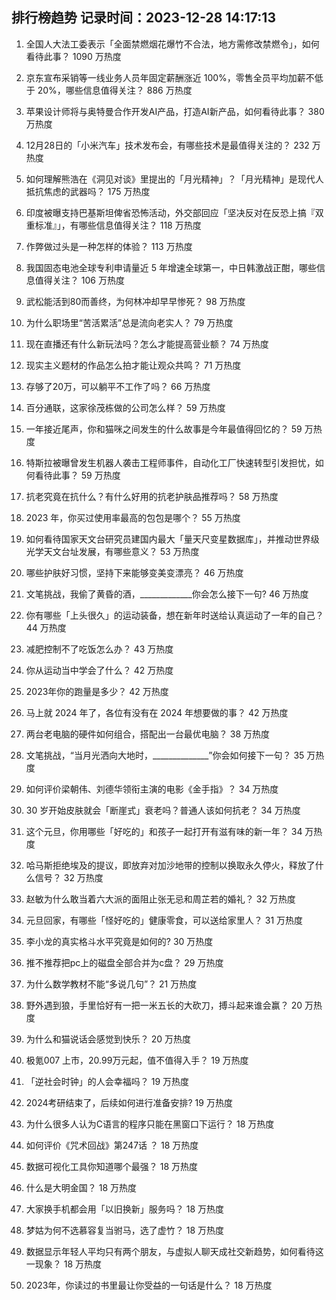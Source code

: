 
## 排行榜趋势 记录时间：2023-12-28 14:17:13
  
  1. 全国人大法工委表示「全面禁燃烟花爆竹不合法，地方需修改禁燃令」，如何看待此事？ 1090 万热度
    
  2. 京东宣布采销等一线业务人员年固定薪酬涨近 100%，零售全员平均加薪不低于 20%，哪些信息值得关注？ 886 万热度
    
  3. 苹果设计师将与奥特曼合作开发AI产品，打造AI新产品，如何看待此事？ 380 万热度
    
  4. 12月28日的「小米汽车」技术发布会，有哪些技术是最值得关注的？ 232 万热度
    
  5. 如何理解熊浩在《洞见对谈》里提出的「月光精神」？「月光精神」是现代人抵抗焦虑的武器吗？ 175 万热度
    
  6. 印度被曝支持巴基斯坦俾省恐怖活动，外交部回应「坚决反对在反恐上搞『双重标准』」，有哪些信息值得关注？ 118 万热度
    
  7. 作弊做过头是一种怎样的体验？ 113 万热度
    
  8. 我国固态电池全球专利申请量近 5 年增速全球第一，中日韩激战正酣，哪些信息值得关注？ 106 万热度
    
  9. 武松能活到80而善终，为何林冲却早早惨死？ 98 万热度
    
  10. 为什么职场里“苦活累活”总是流向老实人？ 79 万热度
    
  11. 现在直播还有什么新玩法吗？怎么才能提高营业额？ 74 万热度
    
  12. 现实主义题材的作品怎么拍才能让观众共鸣？ 71 万热度
    
  13. 存够了20万，可以躺平不工作了吗？ 66 万热度
    
  14. 百分通联，这家徐茂栋做的公司怎么样？ 59 万热度
    
  15. 一年接近尾声，你和猫咪之间发生的什么故事是今年最值得回忆的？ 59 万热度
    
  16. 特斯拉被曝曾发生机器人袭击工程师事件，自动化工厂快速转型引发担忧，如何看待此事？ 59 万热度
    
  17. 抗老究竟在抗什么？有什么好用的抗老护肤品推荐吗？ 58 万热度
    
  18. 2023 年，你买过使用率最高的包包是哪个？ 55 万热度
    
  19. 如何看待国家天文台研究员建国内最大「量天尺变星数据库」，并推动世界级光学天文台址发展，有哪些意义？ 53 万热度
    
  20. 哪些护肤好习惯，坚持下来能够变美变漂亮？ 46 万热度
    
  21. 文笔挑战，我偷了黄昏的酒，_____________你会怎么接下一句? 46 万热度
    
  22. 你有哪些「上头很久」的运动装备，想在新年时送给认真运动了一年的自己？ 44 万热度
    
  23. 减肥控制不了吃饭怎么办？ 43 万热度
    
  24. 你从运动当中学会了什么？ 42 万热度
    
  25. 2023年你的跑量是多少？ 42 万热度
    
  26. 马上就 2024 年了，各位有没有在 2024 年想要做的事？ 42 万热度
    
  27. 两台老电脑的硬件如何组合，搭配出一台最优电脑？ 38 万热度
    
  28. 文笔挑战，“当月光洒向大地时，______________”你会如何接下一句？ 35 万热度
    
  29. 如何评价梁朝伟、刘德华领衔主演的电影《金手指》？ 34 万热度
    
  30. 30 岁开始皮肤就会「断崖式」衰老吗？普通人该如何抗老？ 34 万热度
    
  31. 这个元旦，你用哪些「好吃的」和孩子一起打开有滋有味的新一年？ 34 万热度
    
  32. 哈马斯拒绝埃及的提议，即放弃对加沙地带的控制以换取永久停火，释放了什么信号？ 32 万热度
    
  33. 赵敏为什么敢当着六大派的面阻止张无忌和周芷若的婚礼？ 32 万热度
    
  34. 元旦回家，有哪些「怪好吃的」健康零食，可以送给家里人？ 31 万热度
    
  35. 李小龙的真实格斗水平究竟是如何的? 30 万热度
    
  36. 推不推荐把pc上的磁盘全部合并为c盘？ 29 万热度
    
  37. 为什么数学教材不能“多说几句”？ 21 万热度
    
  38. 野外遇到狼，手里恰好有一把一米五长的大砍刀，搏斗起来谁会赢？ 20 万热度
    
  39. 为什么和猫说话会感觉到快乐？ 20 万热度
    
  40. 极氪007 上市，20.99万元起，值不值得入手？ 19 万热度
    
  41. 「逆社会时钟」的人会幸福吗？ 19 万热度
    
  42. 2024考研结束了，后续如何进行准备安排? 19 万热度
    
  43. 为什么很多人认为C语言的程序只能在黑窗口下运行？ 18 万热度
    
  44. 如何评价《咒术回战》第247话 ？ 18 万热度
    
  45. 数据可视化工具你知道哪个最强？ 18 万热度
    
  46. 什么是大明金国？ 18 万热度
    
  47. 大家换手机都会用「以旧换新」服务吗？ 18 万热度
    
  48. 梦姑为何不选慕容复当驸马，选了虚竹？ 18 万热度
    
  49. 数据显示年轻人平均只有两个朋友，与虚拟人聊天成社交新趋势，如何看待这一现象？ 18 万热度
    
  50. 2023年，你读过的书里最让你受益的一句话是什么？ 18 万热度
    